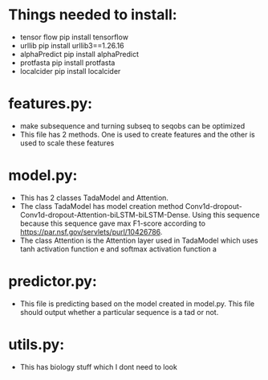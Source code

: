 # Things needed to install:
- tensor flow
pip install tensorflow
- urllib
pip install urllib3==1.26.16
- alphaPredict
pip install alphaPredict
- protfasta
pip install protfasta
- localcider
pip install localcider


# features.py:
   - make subsequence and turning subseq to seqobs can be optimized
   - This file has 2 methods. One is used to create features and the other is used to scale these features

# model.py:
   - This has 2 classes TadaModel and Attention.
   - The class TadaModel has model creation method Conv1d-dropout-Conv1d-dropout-Attention-biLSTM-biLSTM-Dense. Using this sequence because this sequence gave max F1-score according to https://par.nsf.gov/servlets/purl/10426786.
   - The class Attention is the Attention layer used in TadaModel which uses tanh activation function e and softmax activation function a

# predictor.py:
- This file is predicting based on the model created in model.py. This file should output whether a particular sequence is a tad or not.


# utils.py:
   - This has biology stuff which I dont need to look

